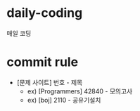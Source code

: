 # daily-coding
매일 코딩



# commit rule

- [문제 사이트] 번호 - 제목
  - ex) [Programmers] 42840  - 모의고사
  - ex) [boj] 2110 - 공유기설치


